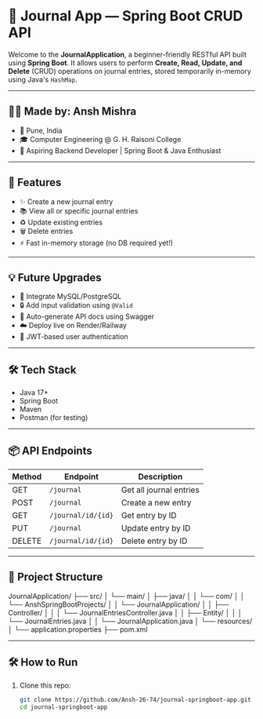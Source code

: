 # 📝 Journal App — Spring Boot CRUD API

Welcome to the **JournalApplication**, a beginner-friendly RESTful API built using **Spring Boot**. It allows users to perform **Create, Read, Update, and Delete** (CRUD) operations on journal entries, stored temporarily in-memory using Java's `HashMap`.

---

## 👨‍💻 Made by: Ansh Mishra

- 📍 Pune, India
- 🎓 Computer Engineering @ G. H. Raisoni College
- 💼 Aspiring Backend Developer | Spring Boot & Java Enthusiast

---

## 🚀 Features

- ✨ Create a new journal entry
- 📚 View all or specific journal entries
- ♻️ Update existing entries
- 🗑️ Delete entries
- ⚡ Fast in-memory storage (no DB required yet!)

---

## 💡 Future Upgrades

- 🔌 Integrate MySQL/PostgreSQL
- 🔒 Add input validation using `@Valid`
- 📘 Auto-generate API docs using Swagger
- ☁️ Deploy live on Render/Railway
- 🔐 JWT-based user authentication

---

## 🛠 Tech Stack

- Java 17+
- Spring Boot
- Maven
- Postman (for testing)

---

## 📦 API Endpoints

| Method | Endpoint               | Description                  |
|--------|------------------------|------------------------------|
| GET    | `/journal`             | Get all journal entries      |
| POST   | `/journal`             | Create a new entry           |
| GET    | `/journal/id/{id}`     | Get entry by ID              |
| PUT    | `/journal`             | Update entry by ID           |
| DELETE | `/journal/id/{id}`     | Delete entry by ID           |

---

## 📂 Project Structure

JournalApplication/
├── src/
│   └── main/
│       ├── java/
│       │   └── com/
│       │       └── AnshSpringBootProjects/
│       │           └── JournalApplication/
│       │               ├── Controller/
│       │               │   └── JournalEntriesController.java
│       │               ├── Entity/
│       │               │   └── JournalEntries.java
│       │               └── JournalApplication.java
│       └── resources/
│           └── application.properties
├── pom.xml

---

## 🛠 How to Run

1. Clone this repo:
   ```bash
   git clone https://github.com/Ansh-26-74/journal-springboot-app.git
   cd journal-springboot-app
